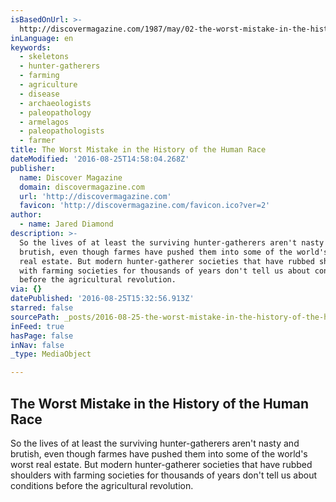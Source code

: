 ```yaml
---
isBasedOnUrl: >-
  http://discovermagazine.com/1987/may/02-the-worst-mistake-in-the-history-of-the-human-race
inLanguage: en
keywords:
  - skeletons
  - hunter-gatherers
  - farming
  - agriculture
  - disease
  - archaeologists
  - paleopathology
  - armelagos
  - paleopathologists
  - farmer
title: The Worst Mistake in the History of the Human Race
dateModified: '2016-08-25T14:58:04.268Z'
publisher:
  name: Discover Magazine
  domain: discovermagazine.com
  url: 'http://discovermagazine.com'
  favicon: 'http://discovermagazine.com/favicon.ico?ver=2'
author:
  - name: Jared Diamond
description: >-
  So the lives of at least the surviving hunter-gatherers aren't nasty and
  brutish, even though farmes have pushed them into some of the world's worst
  real estate. But modern hunter-gatherer societies that have rubbed shoulders
  with farming societies for thousands of years don't tell us about conditions
  before the agricultural revolution.
via: {}
datePublished: '2016-08-25T15:32:56.913Z'
starred: false
sourcePath: _posts/2016-08-25-the-worst-mistake-in-the-history-of-the-human-race.md
inFeed: true
hasPage: false
inNav: false
_type: MediaObject

---
```

<article style=""><h1>The Worst Mistake in the History of the Human Race</h1><p>So the lives of at least the surviving hunter-gatherers aren't nasty and brutish, even though farmes have pushed them into some of the world's worst real estate. But modern hunter-gatherer societies that have rubbed shoulders with farming societies for thousands of years don't tell us about conditions before the agricultural revolution.</p></article>